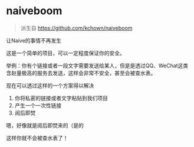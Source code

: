 # naiveboom

> 派生自 https://github.com/kchown/naiveboom

让Naive的事情不再发生

这是一个简单的项目，可以一定程度保证你的安全。

举例：你有个链接或者一段文字需要发送给某人，但是是透过QQ、WeChat这类含赵量极高的服务去发送，这样会非常不安全，甚至会被查水表。

现在可以透过这样的一个方案得以解决

1. 你将私密的链接或者文字粘贴到我们项目
2. 产生一个一次性链接
3. 阅后即焚

嗯，好像就是阅后即焚来的（是的

这样你就不会被查水表了！